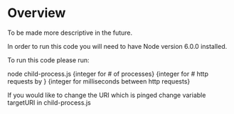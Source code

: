# Overview

To be made more descriptive in the future.

In order to run this code you will need to have Node version 6.0.0 installed.

To run this code please run:

node child-process.js {integer for # of processes} {integer for # http requests by } {integer for milliseconds between http requests}

If you would like to change the URI which is pinged change variable targetURI in child-process.js
